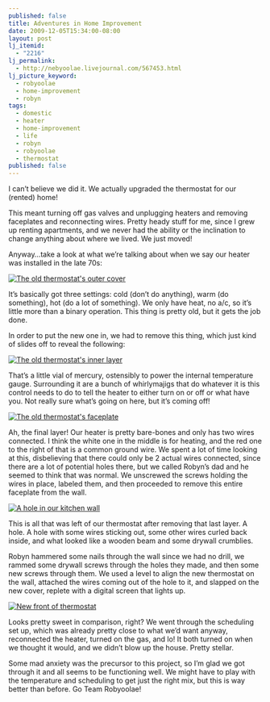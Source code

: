 ```yaml
---
published: false
title: Adventures in Home Improvement
date: 2009-12-05T15:34:00-08:00
layout: post
lj_itemid:
  - "2216"
lj_permalink:
  - http://nebyoolae.livejournal.com/567453.html
lj_picture_keyword:
  - robyoolae
  - home-improvement
  - robyn
tags:
  - domestic
  - heater
  - home-improvement
  - life
  - robyn
  - robyoolae
  - thermostat
published: false
---
```

I can&#8217;t believe we did it. We actually upgraded the thermostat for our (rented) home!

<!--more-->

This meant turning off gas valves and unplugging heaters and removing faceplates and reconnecting wires. Pretty heady stuff for me, since I grew up renting apartments, and we never had the ability or the inclination to change anything about where we lived. We just moved!

Anyway&#8230;take a look at what we&#8217;re talking about when we say our heater was installed in the late 70s:

[<img src="http://nebyoolae.com/img/stuff/01_oldcover_sm.jpg" alt="The old thermostat's outer cover" title="The old thermostat's outer cover" border="0" />](http://nebyoolae.com/img/stuff/01_oldcover.jpg)

It&#8217;s basically got three settings: cold (don&#8217;t do anything), warm (do something), hot (do a lot of something). We only have heat, no a/c, so it&#8217;s little more than a binary operation. This thing is pretty old, but it gets the job done.

In order to put the new one in, we had to remove this thing, which just kind of slides off to reveal the following:

[<img src="http://nebyoolae.com/img/stuff/02_oldinner_sm.jpg" alt="The old thermostat's inner layer" title="The old thermostat's inner layer" border="0" />](http://nebyoolae.com/img/stuff/02_oldinner.jpg)

That&#8217;s a little vial of mercury, ostensibly to power the internal temperature gauge. Surrounding it are a bunch of whirlymajigs that do whatever it is this control needs to do to tell the heater to either turn on or off or what have you. Not really sure what&#8217;s going on here, but it&#8217;s coming off!

[<img src="http://nebyoolae.com/img/stuff/03_oldfaceplate_sm.jpg" alt="The old thermostat's faceplate" title="The old thermostat's faceplate" border="0" />](http://nebyoolae.com/img/stuff/03_oldfaceplate.jpg)

Ah, the final layer! Our heater is pretty bare-bones and only has two wires connected. I think the white one in the middle is for heating, and the red one to the right of that is a common ground wire. We spent a lot of time looking at this, disbelieving that there could only be 2 actual wires connected, since there are a lot of potential holes there, but we called Robyn&#8217;s dad and he seemed to think that was normal. We unscrewed the screws holding the wires in place, labeled them, and then proceeded to remove this entire faceplate from the wall.

[<img src="http://nebyoolae.com/img/stuff/04_hole_sm.jpg" alt="A hole in our kitchen wall" title="A hole in our kitchen wall" border="0" />](http://nebyoolae.com/img/stuff/04_hole.jpg)

This is all that was left of our thermostat after removing that last layer. A hole. A hole with some wires sticking out, some other wires curled back inside, and what looked like a wooden beam and some drywall crumblies.

Robyn hammered some nails through the wall since we had no drill, we rammed some drywall screws through the holes they made, and then some new screws through them. We used a level to align the new thermostat on the wall, attached the wires coming out of the hole to it, and slapped on the new cover, replete with a digital screen that lights up.

[<img src="http://nebyoolae.com/img/stuff/05_newfront_sm.jpg" alt="New front of thermostat" title="New front of thermostat" border="0" />](http://nebyoolae.com/img/stuff/05_newfront.jpg)

Looks pretty sweet in comparison, right? We went through the scheduling set up, which was already pretty close to what we&#8217;d want anyway, reconnected the heater, turned on the gas, and lo! It both turned on when we thought it would, and we didn&#8217;t blow up the house. Pretty stellar.

Some mad anxiety was the precursor to this project, so I&#8217;m glad we got through it and all seems to be functioning well. We might have to play with the temperature and scheduling to get just the right mix, but this is way better than before. Go Team Robyoolae!
